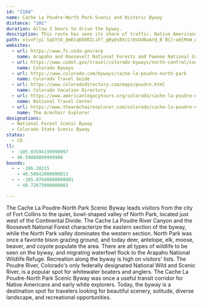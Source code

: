 ```yaml
---
id: "2104"
name: Cache La Poudre-North Park Scenic and Historic Byway
distance: "101"
duration: Allow 3 hours to drive the byway.
description: This route has seen its share of traffic. Native Americans used this river canyon as a transit corridor, and trappers, miners and loggers passed through in the 1800s.
path: o{vvF|yi`SqGY}D_@mECqKEOBILiF?_gBy@sBXcCr@sDdBaAr@_B`B{]~a@{MnW_AvB_AlDg@hFOdJYv~AeFx@mC`AmB|@mAz@oCpCu@h@oLhPwLrM}MfNeBrB}BbD}IxOwH`MwCfGmAhDw@xCkJna@{GpW_BlE_B~CgBhCsB`CyBpBgCdB_Bt@yIvCkVzGgF~BkDnCwB~BmBpCyBtE}A~Eu@rDw@tHK~DBbGX~Dd@~Dd@zB~@pDjClG~AlC`MbQ|BxDhBnEfErNBl@|Ir[nAlFb@jCTpCHvCIdDc@xDiB`H_AdBsCxDsTvRiCxAcDpAqF|A_Bp@mEtCsC|CcAxAcGpK}BrDiApAcBxAJd@gIfaAUdE?dh@DrC|Dfj@HbEUjCgBrH_@fCu@`a@i@~Bo@bAy@t@}@j@aI~CiEzAcCj@aCrA}HlFk@l@m@bAYbAA~AT~Ab@bAx@l@lDrA`CtAfAjA^fAHjAClAUrB]jA_BjDiFdKm@~@yAbAcBXeAI_A[wDwCcBs@_Cg@_b@AaJ_AsA@oAb@sAtA_@x@}BtHs@|Ao@n@y@d@yAP}@E{@Ys@e@k@o@a@_AqByGy@mAmAc@yAMs@@u@TWRc@t@}@jDGzAh@dCBx@O|@Yr@iClCaLtH}CdAaCEe@Fo@\wDrCeBlCcBxDUdA[`DM`@o@lAcAbA{GzEk@v@Sl@BtA~@dG`@nBt@|A~ChDx@pAj@~BrAfHl@~@j@Rl@?x@SjB_Ar@K~N|@vEKn@f@`@xASvBiG`YE~@DbC|AvFNhBBfBIlCO`A_@|@g@n@{@v@sAl@u@Hu@KqAe@mIyDq@Qq@Ak@Lg@d@]p@Kz@?`BhAlElFz[Fr@@dDOtBaDnP{@pAyBnBy@|A_@tAsA~HQxCFzA^bARLXEd@S|AwA|Ay@l@BvBrAbA`Ah@p@f@~AR|AHdBBjDZ~FvA|P^lAdArAxAj@n@?n@KfAe@fGsE~@[j@KjADdA^TNlA~B`@pB\rJX`CD~@I~@eAnEC~AXxAfCjCn@zAJx@?pAGn@k@lB{AnCSfABr@`@fAp@b@pI`BdAx@l@dAv@nE|@pCXrEe@vOSlCe@lCwDjLUtCKjESnB}DnUO`Dd@rII`FyBnZi@bFe@dBmB`Fy@vAo@n@sAh@gI`BkAj@m@f@y@rAmB`FUjAIjA?lAHjA^lB^~@hB`Cb@z@XbAd@zEBjAIlB_@lBcA~CO`AC~AN|@r@fAfClBz@fApHnOn@jCHtBCnAeA`JKnA?rAJvA|DxVh@lBrCbItAzEr@`Eh@lFNtIHbZUrBsAxFOdB@hBRlBXbAtCrGlAlDb@fDCtD_@dC}@`E{@zBmChDeBtAmAv@}@TqANmAE_@WyAyAwBaDa@Qe@As@`@Yj@OlBDlJSdBKZo@fA]PuBPaBf@iAjCEtB^`Bb@|@rDnCbAdBd@b@|@Xp@?hBi@zF}BjIqG~@Kr@BhF`CbD~B|B~BlBbEvFdGt@vAZ`BFdA?fAOfAiB~HaD`Ke@lCOxDTtAb@j@dCxAfE~@bAdA^xA@fAiAzLLdFUhEYpB_AbESxB?rAJpAfArDTnBRtONpBp@xGF`COxEO`C{CtQGlBNdAX~@d@r@bDrCbA^n@?hA]hGuCl@QhAPxAdA|@z@n@jAd@xBt@`CFjAYtEF~@\v@d@l@lAp@nD`AlFtBp@xBnArBNhAIlA[l@i@V}ATo@\wArAg@r@{AlEgAzB]bA_@~DO`E@fANfA\~@xA|Cx@nDxAzCvBfGP|@Er@yA~Bi@RmHYi@xA}AfBo@tE_BpDc@V}@LqB@mAl@s@dAUx@i@lEU|@i@l@o@Vw@Eq@YuFyDeASsDWmGqAmBu@iAw@sAg@sFmAiAs@yBcDgAu@uASwAZePfJoAdAiA~A}IbRc@pA{A`GmAzCmA`CiApAk@~@cA~CYhA?vBXlAN^lMpUx@xBVxA@lAEhA_@hDEbAF|@\rCRv@Zl@h@l@r@XjABlESlDe@rAm@~FyDxBeAz@MbBRhA?l@KdA_@jBkAjCcEn@_@r@@n@Xn@h@j@r@f@~@nAtDVjAx@zGVlAfExHn@~@rBfBvFrCjAfA|BpC\t@JbBE`A_@~Ao@tAyA|AiAx@iCrAgAxAaDfKeCpLOrB?hBh@tI`@lCtFdSbB~D`AjAfAz@nAn@xBZ`Uq@~AT|At@`B|AbAnAl@jBdAlHXtIIdBa@zAeApB_BtAsB\uEQ}AXsBpAgJtH}CjBcDfA}IrB{FdB{CrAkFrDaCnAkCh@kDT{Ah@yA~@cCfC}@fB_AxCg@lBUlBBfARbAd@r@zAlA`EfBn@d@b@v@H`AOxAi@pAqChBeCpCs@rAYlBUlLU`GaAxF_BfGu@`FDxBXzBRpAz@xClA`CzB~AbA~@f@xANlB@bPKxBg@lBiCxF[lBEfA?pBr@xHGfBO~@a@l@gExCgCfCcFzHgCxC_@x@UjBcCla@i@zQUlCwEbWqGre@sB|JiF`RWzBKdIeAhPClCH~EStL_Ab[?`CXbG}Bh_@E~CHlAt@hE|BfT?dC[hG@vAlAdOj@zJLhAlA|DZbBdApOh@dF|A|IxB|ZEpBSfD?pAd@hJLfHIzE_@dI@rA\fGXxBvAlGZlC`A~SAhPOjKg@tIFfLS`JY~Bu@|Cs@pByB`EM\K`Al@`K?~CSbDm@bDq@nBy@jBiAxAkFfF_A~AoAlDSrAOrB?xEUzCwGzWYlBIrGhAbPlBvMd@xJXdB|BnIZzCGpC@~A|@bIPj@v@xKnA|J@dBGfHPrGKfCy@hJE|AIvD?|DNxDNtAb@xBt@pBlBlEdArAbCfBl@r@^~@`@lBBvBm@zHa@lB}BxGe@nCCxCRrBt@jGb@`Bx@jAn@`@x@VzIzAx@Xn@j@`@`ARdABfAIfFUfEc@bEs@`EeBlH}@lC_E|G]~@KbA?`@ZfC|Fb[HdAIrAQz@qHzRo@dCwEzTy@bJ_@fCy@pDwDpKm@|BkDdSeMtl@yAjEsAfCsb@rs@}ClE_G`HsAlBiArCg@zBQxAMjCBfCJvApDdRlBrGn@dDPvEM~LHxB`@rBxF`OtHzOTnAb@fHTjAb@`AbArAlFjCnAdAnM|NfErGbHhO~@fAl@d@hAf@nBPz@EbNoB|HYhB@fCd@fExAbDxA~@j@rErD~CzDfClEvD`KbA~At@t@vAbAlKzGn@p@hDpFxBxC`i@vg@xCzDfItOlCxFXhANnALtGFdAR`AdQja@vAxEh@zC`@zF`AtTM~BQlAcClIm@lEUvOH~Bj@~ClA~BzAxAhOnLtP`MfBt@lBPv@EzCqArASxAHtAXv@ZnAr@~@nA|EhJbBfCbBdAt@Px@C`FsA~ViKfF}ClDmCrAm@~AMbADvG`BlABzAy@pDqC~Ag@vIcAbABlFn@bACzAw@xS{PfAq@j@OvAKrBXbA\lGnCrAx@xBfBnCfD~N~TtPbNpClB~PnH~A\|Df@vCr@dc@`RxB^pEDjAZv@dAT~@DfBClEHdAf@dC^r@|EhFr@xAVdARhABhAO`H?dAFdAR~@^x@hLbP~BlDt@x@|Ax@bDjAzBtArFxFr@d@lB^lEMz@FnA`@bB|AhA^hAFbDKn@Jn@^h@v@lBrFNZhCxCrBrFbAlBtAdBn@f@lA~@bFjCvBrBdBtCx@`B|AjEhAzBdApAnBvAzCfA~AJxCUfGaArCExBJvDj@jCx@zAr@tCnBbKlKhFfGvBpDhElIdBhCpBvBfI|JtB|BzDtB|AjAlBlCzB~ErA|AhM|IjCrApDh@nDOjGs@rDBbBVnCp@bBn@|BrAjChCzAfBnAxBbA`CrAjE~@zF~@lH^lBr@jBt@tAtA`BlB|ArGzCdDpBzK`KxDdBhBf@zKnArBb@|@^~EtCbBp@h@JdJFzI`BbIbArD~@fErB`J|GrCbBbFzBjO~FlB`AvCrBjCrC|@jAxC`FhB~BpB`BxBpAxHdC~InExBr@vG~@vTdAvGf@nBl@hBhAlCtBnA^b@Bh@Kx@e@zAwAjMoN`CsEnAmEpAgBnAgA~GyBpDG`GcAvDmAtAq@b@Gb@?`@RbBlAdAN|BE~@RXX|@fBX~Ch@hOGhILdC`@jDvDxT~@~C\pBJbMbA~E@tAMdBmAnI_@fFy@|CIx@HnNAhKMrB[~Bq@fCyDzIiBvE_@hBc@xBYpC?zF^fF\vBv@tCzAdErDtMx@tE^pArC`GbEfGbAzCJjADjAGlASzA_AxCi@jCC~DLnHm@vPEdEh@zLxAvThAlNxEjSlBzJ|AnXFbGkBxPu@hJg@dDyDzQyBjHgDbHqF|JiBfEy@rDOlAGjAg@|UTzGpErj@?dBItBKdA}@~DyWdaAaD|Nu@~EyD~a@g@~CyAlGiC`GoB~CqE|Eqk@vk@aKvMcc@fp@{AfBkD`D_FdDcB~@kK`DcGlAwBPoR?aLl@qEd@wU`E}[vDgDh@eCpAaA~@_B~BkA`Dg@vBUlDErVXll@C`NK`De@fCa@hAo@nAcBpB_CtAqErAkJpBwNlCig@`MqF`@cEB}V_@mCRyC`AuDjCqApBcAtBaH`Q_D`FkCfDyIxJqDzCa_@jXye@|a@{`Bx{@oNjIk@f@mBzByLfT_PbSq@jAs@`B]jAaS~~@s@lBu@~Aqw@~kAwMbTmCzEwBlFaAfE_@xG}@blAIjAe@pBg@fAkP|Uu@xBYpBE`EJ`pAUxB_@~As@nBUb@qAnA{AbA{k@vVcFnCgi@zk@}CvDcAzAq@xAkJfVcBbFsd@diBiD~JmBtE}BlEkRbZmFzHe`A~xAgJ~MaVbXa_@f`@wEdEmHtEiBp@qFrAcBl@yA|@y@r@uQdUqI~KyBbDqk@fmA}FlMy@lCqGdXeApDaB`EoBrDcCzCmWzVyAdAsFnCcBj@}D|@mFLsOMBtIInQ}BC
websites:
  - url: https://www.fs.usda.gov/arp
    name: Arapaho and Roosevelt National Forests and Pawnee National Grassland
  - url: https://www.codot.gov/travel/colorado-byways/north-central/cache-la-poudre
    name: Colorado Byways
  - url: https://www.colorado.com/byways/cache-la-poudre-north-park
    name: Colorado Travel Guide
  - url: https://www.coloradodirectory.com/maps/poudre.html
    name: Colorado Vacation Directory
  - url: https://www.americanlegacytours.org/colorado/cache-la-poudre-north-park-road-trip/
    name: National Travel Center
  - url: https://www.thearmchairexplorer.com/colorado/cache-la-poudre-north-park-scenic-byway.php
    name: The Armchair Explorer
designations:
  - National Forest Scenic Byway
  - Colorado State Scenic Byway
states:
  - CO
ll:
  - -105.07694199999997
  - 40.59080899999998
bounds:
  - - -106.28215
    - 40.50042000000013
  - - -105.07640800000001
    - 40.72673000000003

---
```


The Cache La Poudre-North Park Scenic Byway leads visitors from the city of Fort Collins to the quiet, bowl-shaped valley of North Park, located just west of the Continental Divide. The Cache La Poudre River Canyon and the Roosevelt National Forest characterize the eastern section of the byway, while the North Park valley dominates the western section. North Park was once a favorite bison grazing ground, and today deer, antelope, elk, moose, beaver, and coyote populate the area. There are all types of wildlife to be seen on the byway, and migrating waterfowl flock to the Arapaho National Wildlife Refuge. Recreation along the byway is high on visitors' lists. The Poudre River, Colorado's only federally designated National Wild and Scenic River, is a popular spot for whitewater boaters and anglers. The Cache La Poudre-North Park Scenic Byway was once a useful transit corridor for Native Americans and early white explorers. Today, the byway is a destination spot for travelers looking for beautiful scenery, solitude, diverse landscape, and recreational opportunities.
